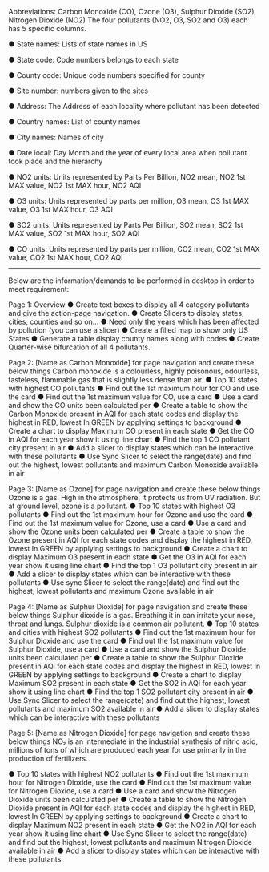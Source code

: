 Abbreviations: Carbon Monoxide (CO), Ozone (O3), Sulphur Dioxide (SO2), Nitrogen Dioxide (NO2) The four pollutants (NO2, O3, SO2 and O3) each has 5 specific columns. 

●	State names:  Lists of state names in US

●	State code: Code numbers belongs to each state

●	County code: Unique code numbers specified for county

●	Site number: numbers given to the sites

●	Address: The Address of each locality where pollutant has been detected

●	Country names: List of county names

●	City names: Names of city 

●	Date local: Day Month and the year of every local area when pollutant took place and the hierarchy

●	NO2 units: Units represented by Parts Per Billion, NO2 mean, NO2 1st MAX value, NO2 1st MAX hour, NO2 AQI

●	O3 units: Units represented by parts per million, O3 mean, O3 1st MAX value, O3 1st MAX hour, O3 AQI

●	SO2 units: Units represented by Parts Per Billion, SO2 mean, SO2 1st MAX value, SO2 1st MAX hour, SO2 AQI

●	CO units: Units represented by parts per million, CO2 mean, CO2 1st MAX value, CO2 1st MAX hour, CO2 AQI

----------------------------------------------------------------------------------------------------------------------------------------------------------
Below are the information/demands to be performed in desktop in order to meet requirement:

Page 1: Overview
●	Create text boxes to display all 4 category pollutants and give the action-page navigation.
●	Create Slicers to display states, cities,  counties and so on...
●	Need only the years which has been affected by pollution (you can use a slicer)
●	Create a filled map to show only US States
●	Generate a table display county names along with codes
●	Create Quarter-wise bifurcation of all 4 pollutants. 


Page 2: [Name as Carbon Monoxide] for page navigation and create these below things
Carbon monoxide is a colourless, highly poisonous, odourless, tasteless, flammable gas that is slightly less dense than air.
●	Top 10 states with highest CO pollutants
●	Find out the 1st maximum hour for CO and use the card
●	Find out the 1st maximum value for CO, use a card
●	Use a card and show the CO units been calculated per
●	Create a table to show the Carbon Monoxide present in AQI for each state codes and display the highest in RED, lowest In GREEN by applying settings to background
●	Create a chart to display Maximum CO present in each state
●	Get the CO in AQI for each year show it using line chart
●	Find the top 1 CO pollutant city present in air
●	Add a slicer to display states which can be interactive with these pollutants
●	Use Sync Slicer to select the range(date) and find out the highest, lowest pollutants and maximum Carbon Monoxide available in air


Page 3: [Name as Ozone] for page navigation and create these below things
Ozone is a gas. High in the atmosphere, it protects us from UV radiation. But at ground level, ozone is a pollutant.
●	Top 10 states with highest O3 pollutants
●	Find out the 1st maximum hour for Ozone and use the card
●	Find out the 1st maximum value for Ozone, use a card
●	Use a card and show the Ozone units been calculated per
●	Create a table to show the Ozone present in AQI for each state codes and display the highest in RED, lowest In GREEN by applying settings to background
●	Create a chart to display Maximum O3 present in each state
●	Get the O3 in AQI for each year show it using line chart
●	Find the top 1 O3 pollutant city present in air
●	Add a slicer to display states which can be interactive with these pollutants
●	Use sync Slicer to select the range(date) and find out the highest, lowest pollutants and maximum Ozone available in air

Page 4: [Name as Sulphur Dioxide] for page navigation and create these below things
Sulphur dioxide is a gas. Breathing it in can irritate your nose, throat and lungs. Sulphur dioxide is a common air pollutant.
●	Top 10 states and cities with highest SO2 pollutants
●	Find out the 1st maximum hour for Sulphur Dioxide and use the card
●	Find out the 1st maximum value for Sulphur Dioxide, use a card
●	Use a card and show the Sulphur Dioxide units been calculated per
●	Create a table to show the Sulphur Dioxide present in AQI for each state codes and display the highest in RED, lowest In GREEN by applying settings to background
●	Create a chart to display Maximum SO2 present in each state
●	Get the SO2 in AQI for each year show it using line chart
●	Find the top 1 SO2 pollutant city present in air
●	Use Sync Slicer to select the range(date) and find out the highest, lowest pollutants and maximum SO2 available in air
●	Add a slicer to display states which can be interactive with these pollutants


Page 5: [Name as Nitrogen Dioxide] for page navigation and create these below things
NO₂ is an intermediate in the industrial synthesis of nitric acid, millions of tons of which are produced each year for use primarily in the production of fertilizers. 

●	Top 10 states with highest NO2 pollutants
●	Find out the 1st maximum hour for Nitrogen Dioxide, use the card
●	Find out the 1st maximum value for Nitrogen Dioxide, use a card
●	Use a card and show the Nitrogen Dioxide units been calculated per
●	Create a table to show the Nitrogen Dioxide present in AQI for each state codes and display the highest in RED, lowest In GREEN by applying settings to background
●	Create a chart to display Maximum NO2 present in each state
●	Get the NO2 in AQI for each year show it using line chart
●	Use Sync Slicer to select the range(date) and find out the highest, lowest pollutants and maximum Nitrogen Dioxide available in air
●	Add a slicer to display states which can be interactive with these pollutants


